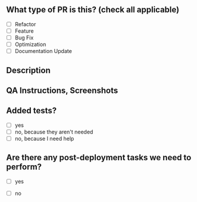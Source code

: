 <!--
     Before submitting a Pull Request, please ensure you've done the following:
     - 👷‍♀️ Create small PRs. In most cases this will be possible.
     - ✅ Provide tests for your changes.
     - 📝 Use descriptive commit messages.
     - 📗 Update any related documentation and include any relevant screenshots.
-->

## What type of PR is this? (check all applicable)

-   [ ] Refactor
-   [ ] Feature
-   [ ] Bug Fix
-   [ ] Optimization
-   [ ] Documentation Update

## Description


## QA Instructions, Screenshots


## Added tests?

-   [ ] yes
-   [ ] no, because they aren't needed
-   [ ] no, because I need help

## Are there any post-deployment tasks we need to perform?

-   [ ] yes
-   [ ] no

